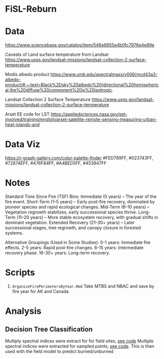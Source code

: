 # FiSL-Reburn


# Data 
https://www.sciencebase.gov/catalog/item/546e6655e4b0fc7976e4e89e

Caveats of Land surface temperature from Landsat https://www.usgs.gov/landsat-missions/landsat-collection-2-surface-temperature

Modis albedo product https://www.umb.edu/spectralmass/v006/mcd43a3-albedo-product/#:~:text=Black%2Dsky%20albedo%20(directional%20hemispherical,the%20diffuse%20component%20is%20isotropic.

Landsat Collection 2 Surface Temperature https://www.usgs.gov/landsat-missions/landsat-collection-2-surface-temperature

Arset EE code for LST https://appliedsciences.nasa.gov/get-involved/training/english/arset-satellite-remote-sensing-measuring-urban-heat-islands-and

# Data Viz

https://r-graph-gallery.com/color-palette-finder
#FED789FF, #023743FF, #72874EFF, #476F84FF, #A4BED5FF, #453947FF



# Notes 

Standard Time Since Fire (TSF) Bins:
Immediate (0 years) – The year of the fire event.
Short-Term (1–5 years) – Early post-fire recovery, dominated by pioneer species and rapid ecological changes.
Mid-Term (6–10 years) – Vegetation regrowth stabilizes, early successional species thrive.
Long-Term (11–20 years) – More stable ecosystem recovery, with gradual shifts in dominant vegetation.
Extended Recovery (21–30+ years) – Later successional stages, tree regrowth, and canopy closure in forested systems.


Alternative Groupings (Used in Some Studies):
0-1 years: Immediate fire effects.
2-5 years: Rapid post-fire changes.
6-15 years: Intermediate recovery phase.
16-30+ years: Long-term recovery.


# Scripts

1. `OrganizeFirePerimetersByYear.Rmd` Take MTBS and NBAC and save by fire year for AK and Canada.



# Analysis

## Decision Tree Classification

Multiply spectral indices were extract for for field sites, [see code]()
Multiple spectral indices were extracted for sampled points, [see code](https://code.earthengine.google.com/4277bc3be78bffa5a0d41a8a7b0a7d59). This is then used with the field model to predict burned/unburned
